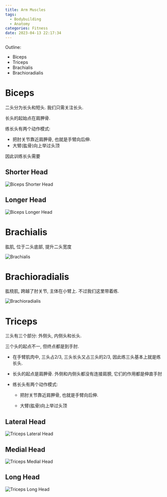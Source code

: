 ```yaml
---
title: Arm Muscles
tags:
  - Bodybuilding
  - Anatomy
categories: Fitness
date: 2023-04-13 22:17:34
---
```



Outline:

* Biceps
* Triceps
* Brachialis
* Brachioradialis

<!--more-->

# Biceps

二头分为长头和短头. 我们只需关注长头.

长头的起始点在肩胛骨. 

练长头有两个动作模式:

* 把肘关节靠近肩胛骨, 也就是手臂向后伸.
* 大臂(肱骨)向上举过头顶

因此训练长头需要

## Shorter Head

![Biceps Shorter Head](https://seec2-lyk.oss-cn-shanghai.aliyuncs.com/Hexo/Bodybuilding/Arm%20Muscles/Biceps%20Shorter%20Head.png)

## Longer Head

![Biceps Longer Head](https://seec2-lyk.oss-cn-shanghai.aliyuncs.com/Hexo/Bodybuilding/Arm%20Muscles/Biceps%20Longer%20Head.png)

# Brachialis

肱肌, 位于二头底部, 提升二头宽度

![Brachialis](https://seec2-lyk.oss-cn-shanghai.aliyuncs.com/Hexo/Bodybuilding/Arm%20Muscles/Brachialis.png)

# Brachioradialis

肱桡肌, 跨越了肘关节, 主体在小臂上. 不过我们这里带着练.

![Brachioradialis](https://seec2-lyk.oss-cn-shanghai.aliyuncs.com/Hexo/Bodybuilding/Arm%20Muscles/Brachioradialis.png)

# Triceps

三头有三个部分: 外侧头, 内侧头和长头.

三个头的起点不一, 但终点都是到手肘.



* 在手臂肌肉中, 三头占2/3, 三头长头又占三头的2/3, 因此练三头基本上就是练长头.

* 长头的起点是肩胛骨. 外侧和内侧头都没有连接肩膀, 它们的作用都是伸直手肘

* 练长头有两个动作模式:

  * 把肘关节靠近肩胛骨, 也就是手臂向后伸.

  * 大臂(肱骨)向上举过头顶

    



## Lateral Head

![Triceps Lateral Head](https://seec2-lyk.oss-cn-shanghai.aliyuncs.com/Hexo/Bodybuilding/Arm%20Muscles/Triceps%20Lateral%20Head.png)

## Medial Head

![Triceps Medial Head](https://seec2-lyk.oss-cn-shanghai.aliyuncs.com/Hexo/Bodybuilding/Arm%20Muscles/Triceps%20Medial%20Head.png)

## Long Head

![Triceps Long Head](https://seec2-lyk.oss-cn-shanghai.aliyuncs.com/Hexo/Bodybuilding/Arm%20Muscles/Triceps%20Long%20Head.png)

